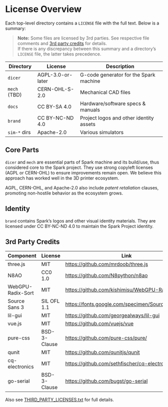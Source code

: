 # License Overview

Each top-level directory contains a `LICENSE` file with the full text. Below is a summary:

> **Note:** Some files are licensed by 3rd parties. See respective file comments and [3rd party credits](#3rd-party-credits) for details.  
> If there is any discrepancy between this summary and a directory’s `LICENSE` file, the latter takes precedence.

| Directory     | License               | Description                                          |
|---------------|-----------------------|------------------------------------------------------|
| `dicer`       | AGPL-3.0-or-later     | G-code generator for the Spark machine               |
| `mech` (TBD)  | CERN-OHL-S-2.0        | Mechanical CAD files                                 |
| `docs`        | CC BY-SA 4.0          | Hardware/software specs & manuals                    |
| `brand`       | CC BY-NC-ND 4.0       | Project logos and other identity assets              |
| `sim-*` dirs  | Apache-2.0            | Various simulators                                   |

## Core Parts
`dicer` and `mech` are essential parts of Spark machine and its build/use,
thus considered core to the Spark project.
They use strong copyleft licenses (AGPL or CERN-OHL) to ensure improvements remain open.
We believe this approach has worked well in the 3D printer ecosystem.

AGPL, CERN-OHL, and Apache-2.0 also include *patent retaliation* clauses, promoting non-hostile behavior as the ecosystem grows.

## Identity
`brand` contains Spark’s logos and other visual identity materials. They are licensed under CC BY-NC-ND 4.0 to maintain the Spark Project identity.

## 3rd Party Credits
| Component           | License          | Link                                                    |
|---------------------|------------------|---------------------------------------------------------|
| three.js            | MIT              | <https://github.com/mrdoob/three.js>                    |
| N8AO                | CC0 1.0          | <https://github.com/N8python/n8ao>                      |
| WebGPU-Radix-Sort   | MIT              | <https://github.com/kishimisu/WebGPU-Radix-Sort>        |
| Source Sans 3       | SIL OFL 1.1      | <https://fonts.google.com/specimen/Source+Sans+3>       |
| lil-gui             | MIT              | <https://github.com/georgealways/lil-gui>               |
| vue.js              | MIT              | <https://github.com/vuejs/vue>                          |
| pure-css            | BSD-3-Clause     | <https://github.com/pure-css/pure/>                     |
| qunit               | MIT              | <https://github.com/qunitjs/qunit>                      |
| cq-electronics      | MIT              | <https://github.com/sethfischer/cq-electronics>         |
| go-serial           | BSD-3-Clause     | <https://github.com/bugst/go-serial>                    |

Also see [THIRD_PARTY_LICENSES.txt](THIRD_PARTY_LICENSES.txt) for full details.
